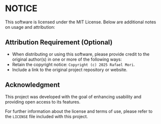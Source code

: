 # NOTICE

This software is licensed under the MIT License. Below are additional notes on usage and attribution:

## Attribution Requirement (Optional)

- When distributing or using this software, please provide credit to the original author(s) in one or more of the following ways:
- Retain the copyright notice: `Copyright (c) 2025 Rafael Mori`.
- Include a link to the original project repository or website.

## Acknowledgment

This project was developed with the goal of enhancing usability and providing open access to its features.

For further information about the license and terms of use, please refer to the `LICENSE` file included with this project.
